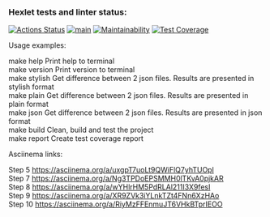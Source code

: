 ### Hexlet tests and linter status:
[![Actions Status](https://github.com/dmanufriev/java-project-71/actions/workflows/hexlet-check.yml/badge.svg)](https://github.com/dmanufriev/java-project-71/actions)
[![main](https://github.com/dmanufriev/java-project-71/actions/workflows/main.yml/badge.svg)](https://github.com/dmanufriev/java-project-71/actions/workflows/main.yml)
[![Maintainability](https://api.codeclimate.com/v1/badges/79f6c13e430ae4765ed4/maintainability)](https://codeclimate.com/github/dmanufriev/java-project-71/maintainability)
[![Test Coverage](https://api.codeclimate.com/v1/badges/79f6c13e430ae4765ed4/test_coverage)](https://codeclimate.com/github/dmanufriev/java-project-71/test_coverage)

Usage examples:  

make help	Print help to terminal  
make version	Print version to terminal  
make stylish	Get difference between 2 json files. Results are presented in stylish format  
make plain	Get difference between 2 json files. Results are presented in plain format  
make json	Get difference between 2 json files. Results are presented in json format  
make build      Clean, build and test the project  
make report	Create test coverage report  


Asciinema links:  

Step 5		https://asciinema.org/a/uxgpT7uoLt9QWiFlQ7yhTUOpl  
Step 7		https://asciinema.org/a/Ng3TPDoEPSMMH0lTKvA0pjkAR  
Step 8		https://asciinema.org/a/wYHlrHM5PdRLAl211I3X9fesI  
Step 9		https://asciinema.org/a/XR9ZVk3iYLnkTZt4FNn6XzHAo  
Step 10		https://asciinema.org/a/RiyMzFFEnmuJT6VHkBTprIEOO  


